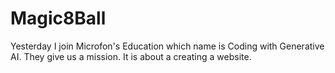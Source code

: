 # Magic8Ball
Yesterday I join Microfon's Education which name is Coding with Generative AI. They give us a mission. It is about a creating a website.
